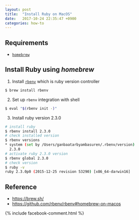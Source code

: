 ```yaml
---
layout: post
title:  "Install Ruby on MacOS"
date:   2017-10-24 22:35:47 +0900
categories: how-to
---
```


## Requirements

- [`homebrew`](https://brew.sh/)


## Install Ruby using *homebrew*

1. Install [`rbenv`](https://github.com/rbenv/rbenv) which is ruby version controller
```sh
$ brew install rbenv
```

2. Set up `rbenv` integration with shell
```sh
$ eval "$(rbenv init -)"
```

3. Install ruby version 2.3.0
```sh
# install ruby
$ rbenv install 2.3.0
# check installed version
$ rbenv versions
* system (set by /Users/ganbaatarbyambasuren/.rbenv/version)
  2.3.0
# activate ruby 2.3.0 version
$ rbenv global 2.3.0
# check version
$ ruby -v
ruby 2.3.0p0 (2015-12-25 revision 53290) [x86_64-darwin16]
```

## Reference
- https://brew.sh/
- https://github.com/rbenv/rbenv#homebrew-on-macos

{% include facebook-comment.html %}
<div class="fb-comments" data-href="{{ site.url }}{{ page.url }}" data-numposts="5"></div>
